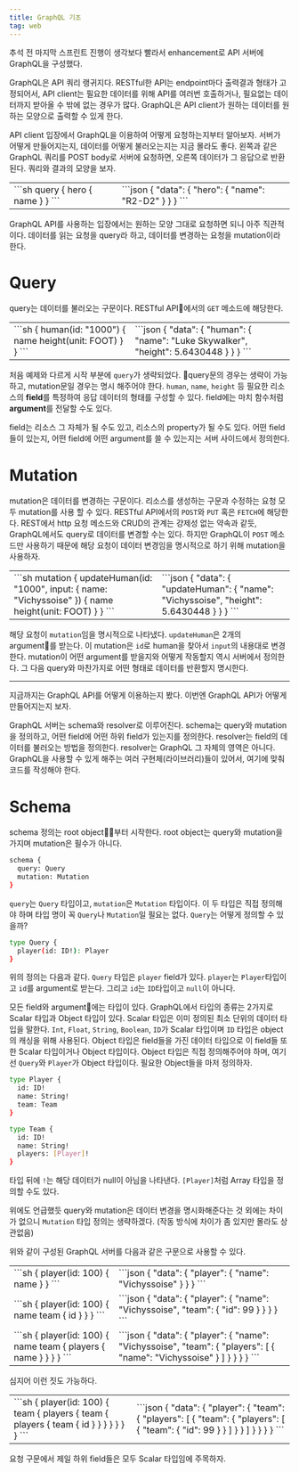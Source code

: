 ```yaml
---
title: GraphQL 기초
tag: web
---
```


추석 전 마지막 스프린트 진행이 생각보다 빨라서 enhancement로 API 서버에 GraphQL을 구성했다.

GraphQL은 API 쿼리 랭귀지다. RESTful한 API는 endpoint마다 출력결과 형태가 고정되어서, API client는 필요한 데이터를 위해 API를 여러번 호출하거나, 필요없는 데이터까지 받아올 수 밖에 없는 경우가 많다. GraphQL은 API client가 원하는 데이터를 원하는 모양으로 출력할 수 있게 한다.

API client 입장에서 GraphQL을 이용하여 어떻게 요청하는지부터 알아보자. 서버가 어떻게 만들어지는지, 데이터를 어떻게 불러오는지는 지금 몰라도 좋다. 왼쪽과 같은 GraphQL 쿼리를 POST body로 서버에 요청하면, 오른쪽 데이터가 그 응답으로 반환된다. 쿼리와 결과의 모양을 보자.

<table>
<td>
<div markdown="1">
```sh
query {
  hero {
    name
  }
}
```
</div>
</td>
<td>
<div markdown="1">
```json
{
  "data": {
    "hero": {
      "name": "R2-D2"
    }
  }
}
```
</div>
</td>
</table>

GraphQL API를 사용하는 입장에서는 원하는 모양 그대로 요청하면 되니 아주 직관적이다. 데이터를 읽는 요청을 query라 하고, 데이터를 변경하는 요청을 mutation이라 한다. 

# Query

query는 데이터를 불러오는 구문이다. RESTful API에서의 `GET` 메소드에 해당한다.

<table>
<td>
<div markdown="1">
```sh
{
  human(id: "1000") {
    name
    height(unit: FOOT)
  }
}
```
</div>
</td>
<td>
<div markdown="1">
```json
{
  "data": {
    "human": {
      "name": "Luke Skywalker",
      "height": 5.6430448
    }
  }
}
```
</div>
</td>
</table>

처음 예제와 다르게 시작 부분에 `query`가 생략되었다. query문의 경우는 생략이 가능하고, mutation문일 경우는 명시 해주어야 한다. `human`, `name`, `height` 등 필요한 리소스의 **field**를 특정하여 응답 데이터의 형태를 구성할 수 있다. field에는 마치 함수처럼 **argument**를 전달할 수도 있다.

field는 리소스 그 자체가 될 수도 있고, 리소스의 property가 될 수도 있다. 어떤 field들이 있는지, 어떤 field에 어떤 argument를 쓸 수 있는지는 서버 사이드에서 정의한다.

# Mutation

mutation은 데이터를 변경하는 구문이다. 리소스를 생성하는 구문과 수정하는 요청 모두 mutation를 사용 할 수 있다. RESTful API에서의 `POST`와 `PUT` 혹은 `FETCH`에 해당한다. REST에서 http 요청 메소드와 CRUD의 관계는 걍제성 없는 약속과 같듯, GraphQL에서도 query로 데이터를 변경할 수는 있다. 하지만 GraphQL이 `POST` 메소드만 사용하기 때문에 해당 요청이 데이터 변경임을 명시적으로 하기 위해 mutation을 사용하자.

<table>
<td>
<div markdown="1">
```sh
mutation {
  updateHuman(id: "1000", input: {
    name: "Vichyssoise"
  }) {
    name
    height(unit: FOOT)
  }
}
```
</div>
</td>
<td>
<div markdown="1">
```json
{
  "data": {
    "updateHuman": {
      "name": "Vichyssoise",
      "height": 5.6430448
    }
  }
}
```
</div>
</td>
</table>

해당 요청이 `mutation`임을 명시적으로 나타냈다. `updateHuman`은 2개의 argument를 받는다. 이 mutation은 `id`로 human을 찾아서 `input`의 내용대로 변경한다. mutation이 어떤 argument를 받을지와 어떻게 작동할지 역시 서버에서 정의한다. 그 다음 query와 마찬가지로 어떤 형태로 데이터를 반환할지 명시한다.

---

지금까지는 GraphQL API를 어떻게 이용하는지 봤다. 이번엔 GraphQL API가 어떻게 만들어지는지 보자. 

GraphQL 서버는 schema와 resolver로 이루어진다. schema는 query와 mutation을 정의하고, 어떤 field에 어떤 하위 field가 있는지를 정의한다. resolver는 field의 데이터를 불러오는 방법을 정의한다. resolver는 GraphQL 그 자체의 영역은 아니다. GraphQL을 사용할 수 있게 해주는 여러 구현체(라이브러리)들이 있어서, 여기에 맞춰 코드를 작성해야 한다.

# Schema

schema 정의는 root object부터 시작한다. root object는 query와 mutation을 가지며 mutation은 필수가 아니다.
```sh
schema {
  query: Query
  mutation: Mutation
}
```

`query`는 `Query` 타입이고, `mutation`은 `Mutation` 타입이다. 이 두 타입은 직접 정의해야 하며 타입 명이 꼭 `Query`나 `Mutation`일 필요는 없다. `Query`는 어떻게 정의할 수 있을까?

```sh
type Query {
  player(id: ID!): Player
}
```

위의 정의는 다음과 같다. `Query` 타입은 `player` field가 있다. `player`는 `Player`타입이고 `id`를 argument로 받는다. 그리고 `id`는 `ID`타입이고 `null`이 아니다.

모든 field와 argument에는 타입이 있다. GraphQL에서 타입의 종류는 2가지로 Scalar 타입과 Object 타입이 있다. Scalar 타입은 이미 정의된 최소 단위의 데이터 타입을 말한다. `Int`, `Float`, `String`, `Boolean`, `ID`가 Scalar 타입이며 `ID` 타입은 object의 캐싱을 위해 사용된다. Object 타입은 field들을 가진 데이터 타입으로 이 field들 또한 Scalar 타입이거나 Object 타입이다. Object 타입은 직접 정의해주어야 하며, 여기선 `Query`와 `Player`가 Object 타입이다. 필요한 Object들을 마저 정의하자.

```sh
type Player {
  id: ID!
  name: String!
  team: Team
}

type Team {
  id: ID!
  name: String!
  players: [Player]!
}
```

타입 뒤에 `!`는 해당 데이터가 null이 아님을 나타낸다. `[Player]`처럼 Array 타입을 정의할 수도 있다.

위에도 언급했듯 query와 mutation은 데이터 변경을 명시화해준다는 것 외에는 차이가 없으니 `Mutation` 타입 정의는 생략하겠다. (작동 방식에 차이가 좀 있지만 몰라도 상관없음)

위와 같이 구성된 GraphQL 서버를 다음과 같은 구문으로 사용할 수 있다.

<table>
<tr>
<td>
<div markdown="1">
```sh
{
  player(id: 100) {
    name
  }
}
```
</div>
</td>
<td>
<div markdown="1">
```json
{
  "data": {
    "player": {
      "name": "Vichyssoise"
    }
  }
}
```
</div>
</td>
</tr>
<tr>
<td>
<div markdown="1">
```sh
{
  player(id: 100) {
    name
    team {
      id
    }
  }
}
```
</div>
</td>
<td>
<div markdown="1">
```json
{
  "data": {
    "player": {
      "name": "Vichyssoise",
      "team": {
        "id": 99
      }
    }
  }
}
```
</div>
</td>
</tr>
<tr>
<td>
<div markdown="1">
```sh
{
  player(id: 100) {
    name
    team {
      players {
        name
      }
    }
  }
}
```
</div>
</td>
<td>
<div markdown="1">
```json
{
  "data": {
    "player": {
      "name": "Vichyssoise",
      "team": {
        "players": [
          {
            "name": "Vichyssoise"
          }
        ]
      }
    }
  }
}
```
</div>
</td>
</tr>
</table>

심지어 이런 짓도 가능하다.

<table>
<td>
<div markdown="1">
```sh
{
  player(id: 100) {
    team {
      players {
        team {
          players {
            team {
              id
            }
          }
        } 
      }
    }
  }
}
```
</div>
</td>
<td>
<div markdown="1">
```json
{
  "data": {
    "player": {
      "team": {
        "players": [
          {
            "team": {
              "players": [
                {
                  "team": {
                    "id": 99
                  }
                }
              ]
            }
          }
        ]
      }
    }
  }
}
```
</div>
</td>
</table>

요청 구문에서 제일 하위 field들은 모두 Scalar 타입임에 주목하자.